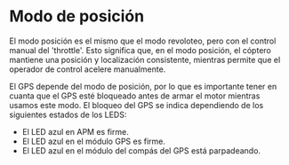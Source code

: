 # Modo de posición

El modo posición es el mismo que el modo revoloteo, pero con el control manual del 'throttle'. Esto significa que, en el modo posición, el cóptero mantiene una posición y localización consistente, mientras permite que el operador de control acelere manualmente.

El GPS depende del modo de posición, por lo que es importante tener en cuanta que el GPS esté bloqueado antes de armar el motor mientras usamos este modo. El bloqueo del GPS se indica dependiendo de los siguientes estados de los LEDS:

- El LED azul en APM es firme.
- El LED azul en el módulo GPS es firme.
- El LED azul en el módulo del compás del GPS está parpadeando.